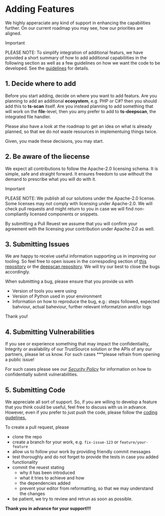 # Adding Features

We highly apperaciate any kind of support in enhancing the capabilities further. On our current roadmap you may see, how our priorities are aligned. 

> [!IMPORTANT]
>
> PLEASE NOTE: To simplify integration of additional featurs, we have provided a short summary of how to add additional capabiliities in the following section as well as a few guidelines on how we want the code to be developed. See the [guidelines](/ts-scan/guidelines.md) for details. 

## 1. Decide where to add 

Before you start adding, decide on where you want to add featurs. Are you planning to add an additional **ecosystem**, e.g. PHP or C#? then you should add this to **ts-scan** itself. Are you instead planning to add something that will work on the **file**-level, then you amy prefer to add to **ts-deepscan**, the integrated file handler.

Please also have a look at the roadmap to get an idea on what is already planned, so that we do not waste resources in implementuing things twice.

Given, you made these decisions, you may start.  

## 2. Be aware of the liecense

We expect all contributions to follow the Apache-2.0 licensing schema. It is simple, safe and straight forward. It ensures freedom to use withoutt the demand to prescribe what you will do with it. 

> [!IMPORTANT]
>
> PLEASE NOTE: We publish all our solutions under the Apache-2.0 license. Some licenses may not comply with licensing under Apache-2.0. We will check pull requests and might return to you in case we will find non-compliantly licensed components or snippets.

By submitting a Pull Reuest we assume that you will confirm your agreement with the licensing your contribution under Apache-2.0 as well. 

## 3. Submitting Issues

We are happy to receive useful information supporting us in improving our tooling. So feel free to open issues in the correspoding section of [this repository](https://github.com/trustsource/ts-scan/issues) or the [deepscan repository](https://github.com/trustsource/ts-deepscan/issues). We will try our best to close the bugs accordingly. 

When submitting a bug, please ensure that you provide us with 

- Version of tools you were using
- Version of Python used in your environment
- Information on how to reproduce the bug, e.g.:
  steps followed, expected bahviour, actual baheviour, further relevant informatzion and/or logs

Thank you!

## 4. Submitting Vulnerabilities

If you see or experience something that may impact the confidentiality, Integrity or availability of our TrustSource solution or the APIs of any our partners, please let us know. For such cases ***please refrain from opening a public issue! 

For such cases please see our *[Security Policy](/ts-scsan/vulns.md)* for information on how to confidentially submit vulnerabilities.

## 5. Submitting Code

We appreciate all sort of support. So, if you are willing to develop a feature that you think could be useful, feel free to discuss with us in advance. However, even if you prefer to just push the code, please follow the [coding gudelines.](/ts-scan/guidelines.md)

To create a pull request, please

* clone the repo
* create a branch for your work, e.g. `fix-issue-123` or `feature/your-feature`
* allow us to follow your work by providing friendly commit messages
* test thoroughly and do not forget to provide the tests in case you added functionality
* commit the reuest stating
  * why it has been introduced 
  * what it tries to achieve and how
  * the dependencies added
  * prevent your editor from reformatting, so that we may understand the changes
* be patient, we try to review and retrun as soon as possible. 

**Thank you in advance for your support!!!**
